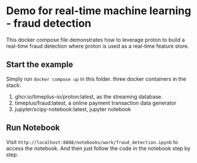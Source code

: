 # Demo for real-time machine learning - fraud detection

This docker compose file demonstrates how to leverage proton to build a real-time fraud detection where proton is used as a real-time feature store.

## Start the example

Simply run `docker compose up` in this folder. three docker containers in the stack:
1. ghcr.io/timeplus-io/proton:latest, as the streaming database.
2. timeplus/fraud:latest, a online payment transaction data generator
3. jupyter/scipy-notebook:latest, jupyter notebook


## Run Notebook

Visit `http://localhost:8888/notebooks/work/fraud_detection.ipynb` to access the notebook. And then just follow the code in the notebook step by step.

